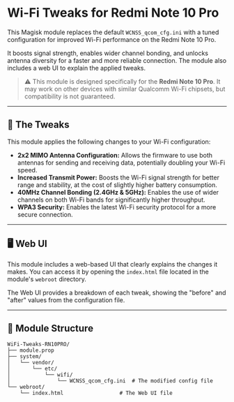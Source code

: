 # Wi-Fi Tweaks for Redmi Note 10 Pro

This Magisk module replaces the default `WCNSS_qcom_cfg.ini` with a tuned configuration for improved Wi-Fi performance on the Redmi Note 10 Pro.

It boosts signal strength, enables wider channel bonding, and unlocks antenna diversity for a faster and more reliable connection. The module also includes a web UI to explain the applied tweaks.

> ⚠️ This module is designed specifically for the **Redmi Note 10 Pro**. It may work on other devices with similar Qualcomm Wi-Fi chipsets, but compatibility is not guaranteed.

---

## 🔧 The Tweaks

This module applies the following changes to your Wi-Fi configuration:

*   **2x2 MIMO Antenna Configuration:** Allows the firmware to use both antennas for sending and receiving data, potentially doubling your Wi-Fi speed.
*   **Increased Transmit Power:** Boosts the Wi-Fi signal strength for better range and stability, at the cost of slightly higher battery consumption.
*   **40MHz Channel Bonding (2.4GHz & 5GHz):** Enables the use of wider channels on both Wi-Fi bands for significantly higher throughput.
*   **WPA3 Security:** Enables the latest Wi-Fi security protocol for a more secure connection.

---

## 🖥️ Web UI

This module includes a web-based UI that clearly explains the changes it makes. You can access it by opening the `index.html` file located in the module's `webroot` directory.

The Web UI provides a breakdown of each tweak, showing the "before" and "after" values from the configuration file.

---

## 📂 Module Structure

```
WiFi-Tweaks-RN10PRO/
├── module.prop
├── system/
│   └── vendor/
│       └── etc/
│           └── wifi/
│               └── WCNSS_qcom_cfg.ini  # The modified config file
└── webroot/
    └── index.html                  # The Web UI file
```